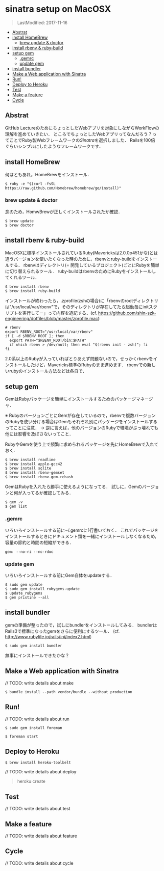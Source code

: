 sinatra setup on MacOSX
========

> LastModified: 2017-11-16

<!-- TOC depthFrom:2 depthTo:6 withLinks:1 updateOnSave:1 orderedList:0 -->

- [Abstrat](#abstrat)
- [install HomeBrew](#install-homebrew)
	- [brew update & doctor](#brew-update-doctor)
- [install rbenv & ruby-build](#install-rbenv-ruby-build)
- [setup gem](#setup-gem)
	- [.gemrc](#gemrc)
	- [update gem](#update-gem)
- [install bundler](#install-bundler)
- [Make a Web application with Sinatra](#make-a-web-application-with-sinatra)
- [Run!](#run)
- [Deploy to Heroku](#deploy-to-heroku)
- [Test](#test)
- [Make a feature](#make-a-feature)
- [Cycle](#cycle)

<!-- /TOC -->

## Abstrat
GitHub LectureのためにちょっとしたWebアプリを対象にしながらWorkFlowの理解を進めていきたい．
ところでちょっとしたWebアプリってなんだろう？ってことでRuby製Webフレームワークの*Sinatra*を選択しました．
Railsを100倍ぐらいシンプルにしたようなフレームワークです．

## install HomeBrew
何はともあれ，HomeBrewをインストール．

```shell
$ ruby -e "$(curl -fsSL https://raw.github.com/Homebrew/homebrew/go/install)"
```

### brew update & doctor
念のため，HomwBrewが正しくインストールされたか確認．

```shell
$ brew update
$ brew doctor
```

## install rbenv & ruby-build
MacOSXに標準インストールされているRuby(Mavericksは2.0.0p451かな)とは違うバージョンを使いたくなった時のために，rbenvとruby-buildをインストールする．
rbenvはディレクトリ(= 開発しているプロジェクト)ごとにRubyを簡単に切り替えられるツール．
ruby-buildはrbenvのためにRubyをインストールしてくれるツール．

```shell
$ brew install rbenv
$ brew install ruby-build
```

インストールが終わったら，.zprofile(zshの場合)に「rbenvのrootディレクトリは"/usr/local/var/rbenv"で，そのディレクトリが存在してたら起動毎にinitスクリプトを実行してー」って内容を追記する．(cf. https://github.com/shin-szk-engineering/dotfiles/blob/master/zprofile.mac)

```shell
# rbenv
export RBENV_ROOT="/usr/local/var/rbenv"
if [ -d $RBENV_ROOT ]; then
  export PATH="$RBENV_ROOT/bin:$PATH"
  if which rbenv > /dev/null; then eval "$(rbenv init - zsh)"; fi
fi
```

2.0系以上のRubyが入っていればとりあえず問題ないので，せっかくrbenvをインストールしたけど，Mavericks標準のRubyのまま進めます．
rbenvでの新しいrubyのインストール方法などは各自で．

## setup gem
GemはRubyパッケージを簡単にインストールするためのパッケージマネージャ．

※ RubyのバージョンごとにGemが存在しているので，rbenvで複数バージョンのRubyを使い分ける場合はGemもそれぞれ別にパッケージをインストールするってことに注意． → 逆に言えば，他のバージョンのRubyで環境がぶっ壊れても他には影響を及ぼさないってこと．

RubyやGemを使う上で頻繁に求められるパッケージを先にHomeBrewで入れておく．

```shell
$ brew install readline
$ brew install apple-gcc42
$ brew install sqlite
$ brew install rbenv-gemset
$ brew install rbenv-gem-rehash
```

GemはRubyを入れたら勝手に使えるようになってる．
試しに，Gemのバージョンと何が入ってるか確認してみる．

```shell
$ gem -v
$ gem list
```

### .gemrc
いろいろインストールする前に~/.gemrcに1行書いておく．
これでパッケージをインストールするときにドキュメント類を一緒にインストールしなくなるため，容量の節約と時間の短縮ができる．

```shell
gem: --no-ri --no-rdoc
```

### update gem
いろいろインストールする前にGem自体をupdateする．

```shell
$ sudo gem update
$ sudo gem install rubygems-update
$ update_rubygems
$ gem pristine --all
```

## install bundler
gemの準備が整ったので，試しにbundlerをインストールしてみる．
bundlerはRails3で標準になったgemをさらに便利にするツール．
(cf. http://www.rubylife.jp/rails/ini/index2.html)

```shell
$ sudo gem install bundler
```

無事にインストールできたかな？

## Make a Web application with Sinatra

// TODO: write details about make

```shell
$ bundle install --path vendor/bundle --without production
```

## Run!

// TODO: write details about run

```shell
$ sudo gem install foreman
```

```shell
$ foreman start
```

## Deploy to Heroku

```shell
$ brew install heroku-toolbelt
```

// TODO: write details about deploy

> heroku create

## Test

// TODO: write details about test

## Make a feature

// TODO: write details about feature

## Cycle

// TODO: write details about cycle
